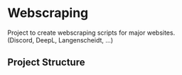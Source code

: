# Webscraping
Project to create webscraping scripts for major websites.<br />
(Discord, DeepL, Langenscheidt, ...)

## Project Structure
